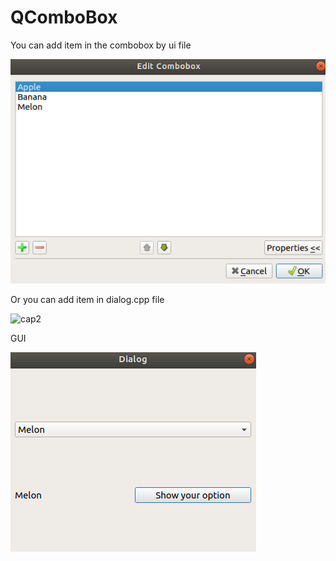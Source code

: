 # QComboBox

You can add item in the combobox by ui file

![cap](./cap.png)

Or you can add item in dialog.cpp file

![cap2](./cap2.png)

GUI

![cap3](./cap3.png)
